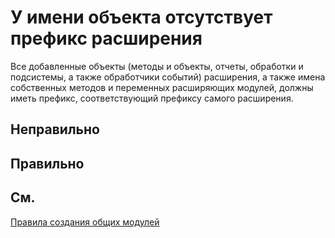 # У имени объекта отсутствует префикс расширения

Все добавленные объекты (методы и объекты, отчеты, обработки и подсистемы, а также обработчики событий) расширения, 
а также имена собственных методов и переменных расширяющих модулей, должны иметь префикс, 
соответствующий префиксу самого расширения.

## Неправильно

## Правильно

## См.

[Правила создания общих модулей](https://its.1c.ru/db/v8std#content:469:hdoc:2.2)